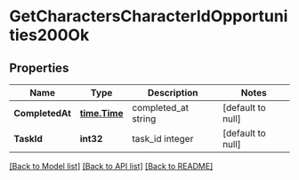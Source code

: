 # GetCharactersCharacterIdOpportunities200Ok

## Properties
Name | Type | Description | Notes
------------ | ------------- | ------------- | -------------
**CompletedAt** | [**time.Time**](time.Time.md) | completed_at string | [default to null]
**TaskId** | **int32** | task_id integer | [default to null]

[[Back to Model list]](../README.md#documentation-for-models) [[Back to API list]](../README.md#documentation-for-api-endpoints) [[Back to README]](../README.md)

